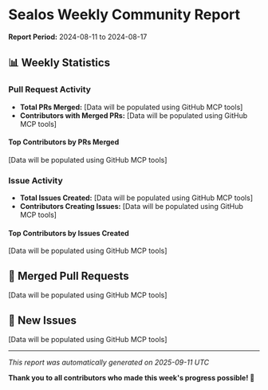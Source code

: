 # Sealos Weekly Community Report

**Report Period:** 2024-08-11 to 2024-08-17

## 📊 Weekly Statistics

### Pull Request Activity

- **Total PRs Merged:** [Data will be populated using GitHub MCP tools]
- **Contributors with Merged PRs:** [Data will be populated using GitHub MCP tools]

#### Top Contributors by PRs Merged

[Data will be populated using GitHub MCP tools]

### Issue Activity

- **Total Issues Created:** [Data will be populated using GitHub MCP tools]
- **Contributors Creating Issues:** [Data will be populated using GitHub MCP tools]

#### Top Contributors by Issues Created

[Data will be populated using GitHub MCP tools]

## 🚀 Merged Pull Requests

[Data will be populated using GitHub MCP tools]

## 🐛 New Issues

[Data will be populated using GitHub MCP tools]

---

*This report was automatically generated on 2025-09-11 UTC*

**Thank you to all contributors who made this week's progress possible! 🎉**
